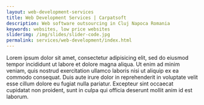 ```yaml
---
layout: web-development-services
title: Web Development Services | Carpatsoft
description: Web software outsourcing in Cluj Napoca Romania
keywords: websites, low price websites 
sliderimg: /img/slides/slider-code.jpg
permalink: services/web-development/index.html
---
```


Lorem ipsum dolor sit amet, consectetur adipisicing elit, sed do eiusmod
tempor incididunt ut labore et dolore magna aliqua. Ut enim ad minim veniam,
quis nostrud exercitation ullamco laboris nisi ut aliquip ex ea commodo
consequat. Duis aute irure dolor in reprehenderit in voluptate velit esse
cillum dolore eu fugiat nulla pariatur. Excepteur sint occaecat cupidatat non
proident, sunt in culpa qui officia deserunt mollit anim id est laborum.